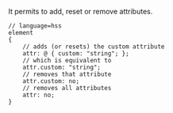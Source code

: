 It permits to add, reset or remove attributes.

    // language=hss
    element
    {
        // adds (or resets) the custom attribute
        attr: @ { custom: "string"; };
        // which is equivalent to
        attr.custom: "string";
        // removes that attribute
        attr.custom: no;
        // removes all attributes
        attr: no;
    }
